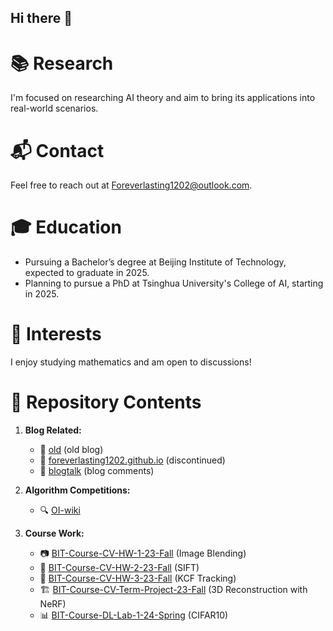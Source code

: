 ## Hi there 👋

# 📚 Research

I'm focused on researching AI theory and aim to bring its applications into real-world scenarios.

# 📬 Contact

Feel free to reach out at Foreverlasting1202@outlook.com.

# 🎓 Education

- Pursuing a Bachelor’s degree at Beijing Institute of Technology, expected to graduate in 2025.
- Planning to pursue a PhD at Tsinghua University's College of AI, starting in 2025.

# 📖 Interests

I enjoy studying mathematics and am open to discussions!

# 📂 Repository Contents

1. **Blog Related:**
   - 📝 [old](https://github.com/foreverlasting1202/old) (old blog)
   - 🚫 [foreverlasting1202.github.io](https://github.com/foreverlasting1202/foreverlasting1202.github.io) (discontinued)
   - 💬 [blogtalk](https://github.com/foreverlasting1202/blogtalk) (blog comments)

2. **Algorithm Competitions:**
   - 🔍 [OI-wiki](https://github.com/foreverlasting1202/OI-wiki)

3. **Course Work:**
   - 📷 [BIT-Course-CV-HW-1-23-Fall](https://github.com/foreverlasting1202/BIT-Course-CV-HW-1-23-Fall) (Image Blending)
   - 📸 [BIT-Course-CV-HW-2-23-Fall](https://github.com/foreverlasting1202/BIT-Course-CV-HW-2-23-Fall) (SIFT)
   - 🎥 [BIT-Course-CV-HW-3-23-Fall](https://github.com/foreverlasting1202/BIT-Course-CV-HW-3-23-Fall) (KCF Tracking)
   - 🏗️ [BIT-Course-CV-Term-Project-23-Fall](https://github.com/foreverlasting1202/BIT-Course-CV-Term-Project-23-Fall) (3D Reconstruction with NeRF)
   - 📊 [BIT-Course-DL-Lab-1-24-Spring](https://github.com/foreverlasting1202/BIT-Course-DL-Lab-1-24-Spring) (CIFAR10)

<!--
**foreverlasting1202/foreverlasting1202** is a ✨ _special_ ✨ repository because its `README.md` (this file) appears on your GitHub profile.

Here are some ideas to get you started:

- 🔭 I’m currently working on ...
- 🌱 I’m currently learning ...
- 👯 I’m looking to collaborate on ...
- 🤔 I’m looking for help with ...
- 💬 Ask me about ...
- 📫 How to reach me: ...
- 😄 Pronouns: ...
- ⚡ Fun fact: ...
-->
